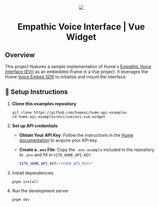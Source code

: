 <div align="center">
  <img src="https://storage.googleapis.com/hume-public-logos/hume/hume-banner.png">
  <h1>Empathic Voice Interface | Vue Widget</h1>
</div>

## Overview

This project features a sample implementation of Hume's [Empathic Voice Interface (EVI)](https://dev.hume.ai/docs/empathic-voice-interface-evi/overview) as an embedded iframe in a Vue project. It leverages the Hume [Voice Embed SDK](https://github.com/HumeAI/empathic-voice-api-js/tree/main/packages/embed) to initialize and mount the interface. 

## 🔧 Setup Instructions

1. **Clone this examples repository**

    ```shell
    git clone https://github.com/humeai/hume-api-examples
    cd hume-api-examples/evi/vue/evi-vue-widget
    ```

2. **Set up API credentials**

    - **Obtain Your API Key**: Follow the instructions in the [Hume documentation](https://dev.hume.ai/docs/introduction/api-key) to acquire your API key.
    - **Create a `.env` File**: Copy the `.env.example` included in the repository to `.env` and fill in `VITE_HUME_API_KEY`:

      ```sh
      VITE_HUME_API_KEY="<YOUR_API_KEY>"
      ```

3. Install dependencies
   ```shell
   pnpm install
   ```

4. Run the development server
   ```shell
   pnpm dev
   ```

